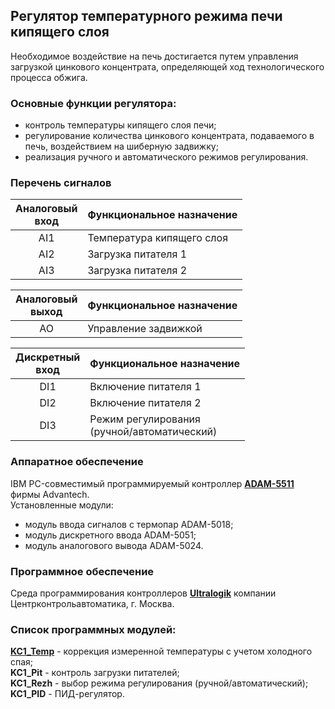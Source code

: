 ## Регулятор температурного режима печи кипящего слоя
Необходимое воздействие на печь достигается путем управления загрузкой цинкового концентрата, определяющей ход технологического процесса обжига.

### **Основные функции регулятора:**
- контроль температуры кипящего слоя печи;
- регулирование количества цинкового концентрата, подаваемого в печь, воздействием на шиберную задвижку;
- реализация ручного и автоматического режимов регулирования.

### **Перечень сигналов** 
| **Аналоговый <br> вход** | **Функциональное назначение** |
| :--: | -- |
| AI1 | Температура кипящего слоя |
| AI2 | Загрузка питателя 1 |
| AI3 | Загрузка питателя 2 |

| **Аналоговый <br> выход** | **Функциональное назначение** |
| :--: | -- |
| AO | Управление задвижкой |

| **Дискретный <br> вход** | **Функциональное назначение** |
| :--: | -- |
| DI1	| Включение питателя 1 |
| DI2 | 	Включение питателя 2 |
| DI3	| Режим регулирования <br> (ручной/автоматический) |

### **Аппаратное обеспечение**
IBM PC-совместимый программируемый контроллер [**ADAM-5511**](docs/ADAM-5511_DS.pdf) фирмы Advantech.\
Установленные модули:
- модуль ввода сигналов с термопар ADAM-5018;
- модуль дискретного ввода ADAM-5051;
- модуль аналогового вывода ADAM-5024.

### **Программное обеспечение**
Среда программирования контроллеров [**Ultralogik**](docs/19970396.pdf) компании Центрконтрольавтоматика, г. Москва.

### **Список программных модулей:**
**[KC1_Temp](KC1_Pit.jpg)** - коррекция измеренной температуры с учетом холодного спая;\
**KC1_Pit** - контроль загрузки питателей;\
**KC1_Rezh** - выбор режима регулирования (ручной/автоматический);\
**KC1_PID** - ПИД-регулятор.
